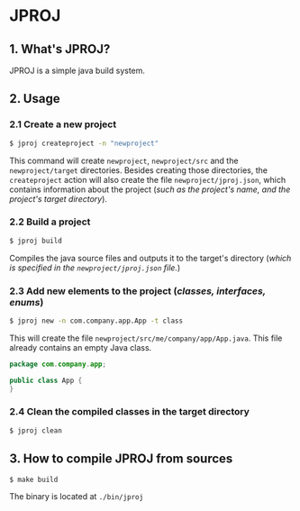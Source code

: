 # JPROJ

## 1. What's JPROJ?
JPROJ is a simple java build system.

## 2. Usage

### 2.1 Create a new project
```sh
$ jproj createproject -n "newproject"
```
This command will create `newproject`, `newproject/src` and the `newproject/target` directories. Besides creating those
directories, the `createproject` action will also create the file `newproject/jproj.json`, which contains information about
the project (*such as the project's name, and the project's target directory*).

### 2.2 Build a project
```sh
$ jproj build
```
Compiles the java source files and outputs it to the target's directory (*which is specified in the `newproject/jproj.json` file.*)

### 2.3 Add new elements to the project (*classes, interfaces, enums*)
```sh
$ jproj new -n com.company.app.App -t class
```
This will create the file `newproject/src/me/company/app/App.java`. This file already contains an empty Java class.
```java
package com.company.app;

public class App {
}
```

### 2.4 Clean the compiled classes in the target directory
```sh
$ jproj clean
```

## 3. How to compile JPROJ from sources
```sh
$ make build
```
The binary is located at `./bin/jproj`
